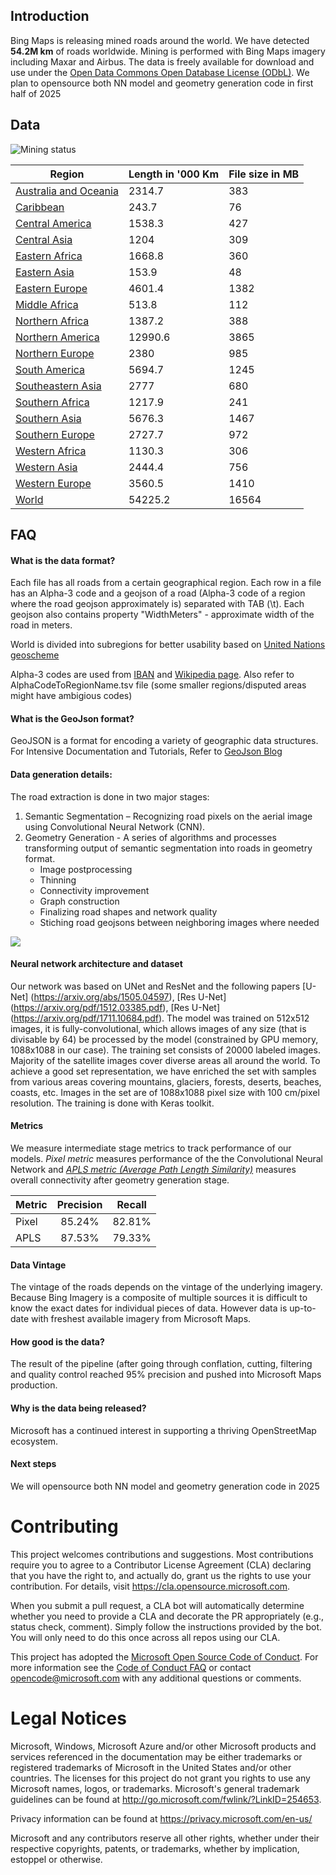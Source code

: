 Introduction
-------------------
Bing Maps is releasing mined roads around the world. We have detected <b>54.2M km</b> of roads worldwide. Mining is performed with Bing Maps imagery including Maxar and Airbus. The data is freely available for download and use under the [Open Data Commons Open Database License (ODbL)](https://opendatacommons.org/licenses/odbl/). We plan to opensource both NN model and geometry generation code in first half of 2025

## Data

![Mining status](images/ARMP.Heatmap-v.2025.01.01.01.00.00.png)

<table width="100%">
    <thead>
		<tr>
			<th>Region</th>
			<th>Length in '000 Km</th>
			<th>File size in MB</th>
        </tr>
    </thead>
    <tbody>
		<tr>
			<td><a href="https://usaminedroads.z19.web.core.windows.net/drops/2025.04.28/Australia_and_Oceania.zip">Australia and Oceania</a></td>
			<td>2314.7</td><td>383</td>
		</tr>
		<tr>
			<td><a href="https://usaminedroads.z19.web.core.windows.net/drops/2025.04.28/Caribbean.zip">Caribbean</a></td>
			<td>243.7</td><td>76</td>
		</tr>
		<tr>
			<td><a href="https://usaminedroads.z19.web.core.windows.net/drops/2025.04.28/Central_America.zip">Central America</a></td>
			<td>1538.3</td><td>427</td>
		</tr>
		<tr>
			<td><a href="https://usaminedroads.z19.web.core.windows.net/drops/2025.04.28/Central_Asia.zip">Central Asia</a></td>
			<td>1204</td><td>309</td>
		</tr>
		<tr>
			<td><a href="https://usaminedroads.z19.web.core.windows.net/drops/2025.04.28/Eastern_Africa.zip">Eastern Africa</a></td>
			<td>1668.8</td><td>360</td>
		</tr>
		<tr>
			<td><a href="https://usaminedroads.z19.web.core.windows.net/drops/2025.04.28/Eastern_Asia.zip">Eastern Asia</a></td>
			<td>153.9</td><td>48</td>
		</tr>
		<tr>
			<td><a href="https://usaminedroads.z19.web.core.windows.net/drops/2025.04.28/Eastern_Europe.zip">Eastern Europe</a></td>
			<td>4601.4</td><td>1382</td>
		</tr>
		<tr>
			<td><a href="https://usaminedroads.z19.web.core.windows.net/drops/2025.04.28/Middle_Africa.zip">Middle Africa</a></td>
			<td>513.8</td><td>112</td>
		</tr>
		<tr>
			<td><a href="https://usaminedroads.z19.web.core.windows.net/drops/2025.04.28/Northern_Africa.zip">Northern Africa</a></td>
			<td>1387.2</td><td>388</td>
		</tr>
		<tr>
			<td><a href="https://usaminedroads.z19.web.core.windows.net/drops/2025.04.28/Northern_America.zip">Northern America</a></td>
			<td>12990.6</td><td>3865</td>
		</tr>
		<tr>
			<td><a href="https://usaminedroads.z19.web.core.windows.net/drops/2025.04.28/Northern_Europe.zip">Northern Europe</a></td>
			<td>2380</td><td>985</td>
		</tr>
		<tr>
			<td><a href="https://usaminedroads.z19.web.core.windows.net/drops/2025.04.28/South_America.zip">South America</a></td>
			<td>5694.7</td><td>1245</td>
		</tr>
		<tr>
			<td><a href="https://usaminedroads.z19.web.core.windows.net/drops/2025.04.28/Southeastern_Asia.zip">Southeastern Asia</a></td>
			<td>2777</td><td>680</td>
		</tr>
		<tr>
			<td><a href="https://usaminedroads.z19.web.core.windows.net/drops/2025.04.28/Southern_Africa.zip">Southern Africa</a></td>
			<td>1217.9</td><td>241</td>
		</tr>
		<tr>
			<td><a href="https://usaminedroads.z19.web.core.windows.net/drops/2025.04.28/Southern_Asia.zip">Southern Asia</a></td>
			<td>5676.3</td><td>1467</td>
		</tr>
		<tr>
			<td><a href="https://usaminedroads.z19.web.core.windows.net/drops/2025.04.28/Southern_Europe.zip">Southern Europe</a></td>
			<td>2727.7</td><td>972</td>
		</tr>
		<tr>
			<td><a href="https://usaminedroads.z19.web.core.windows.net/drops/2025.04.28/Western_Africa.zip">Western Africa</a></td>
			<td>1130.3</td><td>306</td>
		</tr>
		<tr>
			<td><a href="https://usaminedroads.z19.web.core.windows.net/drops/2025.04.28/Western_Asia.zip">Western Asia</a></td>
			<td>2444.4</td><td>756</td>
		</tr>
		<tr>
			<td><a href="https://usaminedroads.z19.web.core.windows.net/drops/2025.04.28/Western_Europe.zip">Western Europe</a></td>
			<td>3560.5</td><td>1410</td>
		</tr>
		<tr>
			<td><a href="https://usaminedroads.z19.web.core.windows.net/drops/2025.04.28/World.zip">World</a></td>
			<td>54225.2</td><td>16564</td>
		</tr>
	</tbody>
</table>

## FAQ

#### What is the data format?
Each file has all roads from a certain geographical region. Each row in a file has an Alpha-3 code and a geojson of a road (Alpha-3 code of a region where the road geojson approximately is) separated with TAB (\t). Each geojson also contains property "WidthMeters" - approximate width of the road in meters.

World is divided into subregions for better usability based on <a href="https://en.wikipedia.org/wiki/United_Nations_geoscheme">United Nations geoscheme</a>

Alpha-3 codes are used from <a href="https://www.iban.com/country-codes">IBAN</a> and <a href="https://en.wikipedia.org/wiki/ISO_3166-1_alpha-3">Wikipedia page</a>. Also refer to AlphaCodeToRegionName.tsv file (some smaller regions/disputed areas might have ambigious codes)

#### What is the GeoJson format?
GeoJSON is a format for encoding a variety of geographic data structures. 
For Intensive Documentation and Tutorials, Refer to [GeoJson Blog](http://geojson.org/)

#### Data generation details:
The road extraction is done in two major stages:
1.	Semantic Segmentation – Recognizing road pixels on the aerial image using Convolutional Neural Network (CNN).
2.	Geometry Generation - A series of algorithms and processes transforming output of semantic segmentation into roads in geometry format.
    - Image postprocessing
    - Thinning
    - Connectivity improvement
    - Graph construction
    - Finalizing road shapes and network quality
    - Stiching road geojsons between neighboring images where needed

![](/images/scheme.png)

#### Neural network architecture and dataset
Our network was based on UNet and ResNet and the following papers [U-Net] (https://arxiv.org/abs/1505.04597), [Res U-Net] (https://arxiv.org/pdf/1512.03385.pdf), [Res U-Net] (https://arxiv.org/pdf/1711.10684.pdf).
The model was trained on 512x512 images, it is fully-convolutional, which allows images of any size (that is divisable by 64) be processed by the model (constrained by GPU memory, 1088x1088 in our case). The training set consists of 20000 labeled images. Majority of the satellite images cover diverse areas all around the world. To achieve a good set representation, we have enriched the set with samples from various areas covering mountains, glaciers, forests, deserts, beaches, coasts, etc.
Images in the set are of 1088x1088 pixel size with 100 cm/pixel resolution. The training is done with Keras toolkit.

#### Metrics
We measure intermediate stage metrics to track performance of our models. <i>Pixel metric</i> measures performance of the the Convolutional Neural Network and <i><a href='https://medium.com/the-downlinq/spacenet-road-detection-and-routing-challenge-part-i-d4f59d55bfce'>APLS metric (Average Path Length Similarity)</a></i> measures overall connectivity after geometry generation stage.

| Metric        | Precision    | Recall    |
| ------------- |:-------------:|:-------------:|
|Pixel|85.24%|82.81%|
|APLS|87.53%|79.33%|

#### Data Vintage
The vintage of the roads depends on the vintage of the underlying imagery. Because Bing Imagery is a composite of multiple sources it is difficult to know the exact dates for individual pieces of data. However data is up-to-date with freshest available imagery from Microsoft Maps.

#### How good is the data?
The result of the pipeline (after going through conflation, cutting, filtering and quality control reached 95% precision and pushed into Microsoft Maps production.

#### Why is the data being released?
Microsoft has a continued interest in supporting a thriving OpenStreetMap ecosystem.

#### Next steps
We will opensource both NN model and geometry generation code in 2025

# Contributing

This project welcomes contributions and suggestions.  Most contributions require you to agree to a
Contributor License Agreement (CLA) declaring that you have the right to, and actually do, grant us
the rights to use your contribution. For details, visit https://cla.opensource.microsoft.com.

When you submit a pull request, a CLA bot will automatically determine whether you need to provide
a CLA and decorate the PR appropriately (e.g., status check, comment). Simply follow the instructions
provided by the bot. You will only need to do this once across all repos using our CLA.

This project has adopted the [Microsoft Open Source Code of Conduct](https://opensource.microsoft.com/codeofconduct/).
For more information see the [Code of Conduct FAQ](https://opensource.microsoft.com/codeofconduct/faq/) or
contact [opencode@microsoft.com](mailto:opencode@microsoft.com) with any additional questions or comments.

# Legal Notices

Microsoft, Windows, Microsoft Azure and/or other Microsoft products and services referenced in the documentation
may be either trademarks or registered trademarks of Microsoft in the United States and/or other countries.
The licenses for this project do not grant you rights to use any Microsoft names, logos, or trademarks.
Microsoft's general trademark guidelines can be found at http://go.microsoft.com/fwlink/?LinkID=254653.

Privacy information can be found at https://privacy.microsoft.com/en-us/

Microsoft and any contributors reserve all other rights, whether under their respective copyrights, patents,
or trademarks, whether by implication, estoppel or otherwise.
